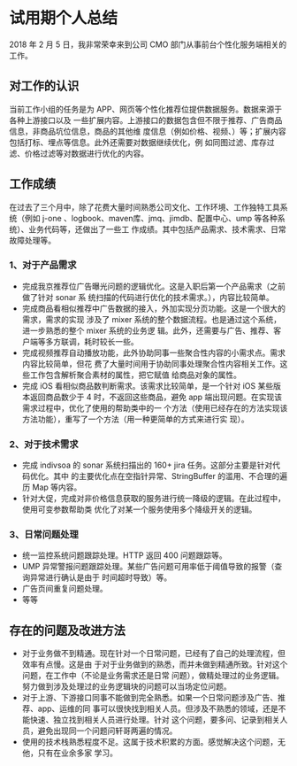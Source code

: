 # 试用期个人总结

2018 年 2 月 5 日，我非常荣幸来到公司 CMO 部门从事前台个性化服务端相关的工作。

## 对工作的认识
当前工作小组的任务是为 APP、网页等个性化推荐位提供数据服务。数据来源于各种上游接口以及
一些扩展内容。上游接口的数据包含但不限于推荐、广告商品信息，非商品坑位信息，商品的其他维
度信息（例如价格、视频、）等；扩展内容包括打标、埋点等信息。此外还需要对数据继续优化，例
如同图过滤、库存过滤、价格过滤等对数据进行优化的内容。

## 工作成绩
在过去了三个月中，除了花费大量时间熟悉公司文化、工作环境、工作独特工具系统（例如 j-one
、logbook、maven库、jmq、jimdb、配置中心、ump 等各种系统）、业务代码等，还做出了一些工
作成绩。其中包括产品需求、技术需求、日常故障处理等。
### 1、对于产品需求
- 完成我京推荐位广告曝光问题的逻辑优化。这是入职后第一个产品需求（之前做了针对 sonar 系
统扫描的代码进行优化的技术需求。），内容比较简单。
- 完成商品看相似推荐中广告数据的接入，外加实现分页功能。这是一个很大的需求，需求的实现
涉及了 mixer 系统的整个数据流程。也是通过这个系统，进一步熟悉的整个 mixer 系统的业务逻
辑。此外，还需要与广告、推荐、客户端等多方联调，耗时较长一些。
- 完成视频推荐自动播放功能，此外协助同事一些聚合性内容的小需求点。需求内容比较简单，但花
费了大量时间用于协助同事处理聚合性内容相关工作。这些工作包含解析聚合素材的属性，把它赋值
给商品对象的属性。
- 完成 iOS 看相似商品数判断需求。该需求比较简单，是一个针对 iOS 某些版本返回商品数少于
4 时，不返回这些商品，避免 app 端出现问题。在实现该需求过程中，优化了使用的帮助类中的一
个方法（使用已经存在的方法实现该方法功能），重写了一个方法（用一种更简单的方式来进行实
现）。

### 2、对于技术需求
- 完成 indivsoa 的 sonar 系统扫描出的 160+ jira 任务。这部分主要是针对代码优化。其中
的主要优化点在空指针异常、StringBuffer 的滥用、不合理的遍历 Map 等内容。
- 针对大促，完成对非价格信息获取的服务进行统一降级的逻辑。在此过程中，使用可变参数帮助类
优化了对某一个服务使用多个降级开关的逻辑。

### 3、日常问题处理
- 统一监控系统问题跟踪处理。HTTP 返回 400 问题跟踪等。
- UMP 异常警报问题跟踪处理。某些广告问题可用率低于阈值导致的报警（查询异常进行确认是由于
时间超时导致）等。
- 广告页间重复问题处理。
- 等等


## 存在的问题及改进方法
- 对于业务做不到精通。现在针对一个日常问题，已经有了自己的处理流程，但效率有点慢。这是由
于对于业务做到的熟悉，而并未做到精通所致。针对这个问题，在工作中（不论是业务需求还是日常
问题），做精处理过的业务逻辑。努力做到涉及处理过的业务逻辑块的问题可以当场定位问题。
- 对于上游、下游接口同事不能做到完全熟悉。如果一个日常问题涉及广告、推荐、app、运维的同
事可以很快找到相关人员。但涉及不熟悉的领域，还是不能快速、独立找到相关人员进行处理。针对
这个问题，要多问、记录到相关人员，避免出现同一个问题问轩哥两遍的情况。
- 使用的技术栈熟悉程度不足。这属于技术积累的方面。感觉解决这个问题，无他，只有在业余多家
学习。
